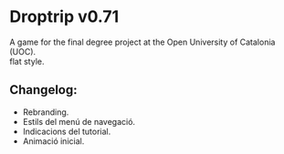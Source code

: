 # Droptrip v0.71
A game for the final degree project at the Open University of Catalonia (UOC). \
flat style.

## Changelog:

- Rebranding.
- Estils del menú de navegació.
- Indicacions del tutorial.
- Animació inicial.
